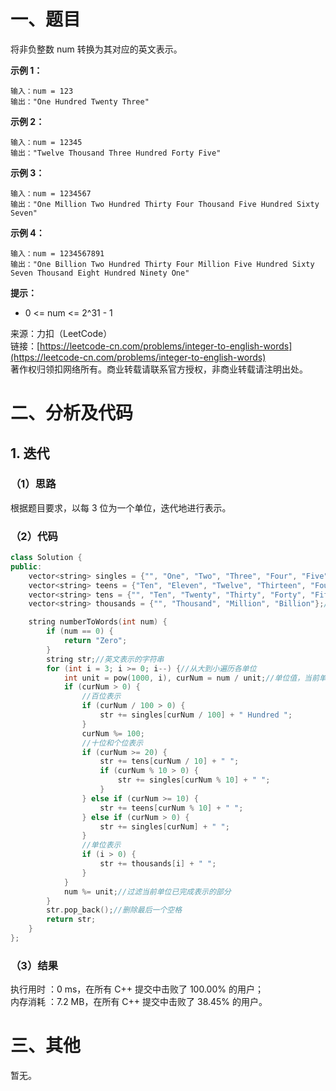 # 一、题目
将非负整数 num 转换为其对应的英文表示。     
    
**示例 1：**    
```
输入：num = 123
输出："One Hundred Twenty Three"
```
**示例 2：**    
```
输入：num = 12345
输出："Twelve Thousand Three Hundred Forty Five"
```
**示例 3：**    
```
输入：num = 1234567
输出："One Million Two Hundred Thirty Four Thousand Five Hundred Sixty Seven"
```
**示例 4：**    
```
输入：num = 1234567891
输出："One Billion Two Hundred Thirty Four Million Five Hundred Sixty Seven Thousand Eight Hundred Ninety One"
```
**提示：**    
- 0 <= num <= 2^31 - 1
    
    
来源：力扣（LeetCode）    
链接：[https://leetcode-cn.com/problems/integer-to-english-words](https://leetcode-cn.com/problems/integer-to-english-words)     
著作权归领扣网络所有。商业转载请联系官方授权，非商业转载请注明出处。    
# 二、分析及代码    
## 1. 迭代
### （1）思路
根据题目要求，以每 3 位为一个单位，迭代地进行表示。      
### （2）代码
```cpp
class Solution {
public:
    vector<string> singles = {"", "One", "Two", "Three", "Four", "Five", "Six", "Seven", "Eight", "Nine"};//个位[1,9]
    vector<string> teens = {"Ten", "Eleven", "Twelve", "Thirteen", "Fourteen", "Fifteen", "Sixteen", "Seventeen", "Eighteen", "Nineteen"};//[10,19]
    vector<string> tens = {"", "Ten", "Twenty", "Thirty", "Forty", "Fifty", "Sixty", "Seventy", "Eighty", "Ninety"};//十位[1,9]
    vector<string> thousands = {"", "Thousand", "Million", "Billion"};//单位

    string numberToWords(int num) {
        if (num == 0) {
            return "Zero";
        }
        string str;//英文表示的字符串
        for (int i = 3; i >= 0; i--) {//从大到小遍历各单位
            int unit = pow(1000, i), curNum = num / unit;//单位值，当前单位下的数值
            if (curNum > 0) {
                //百位表示
                if (curNum / 100 > 0) {
                    str += singles[curNum / 100] + " Hundred ";
                }
                curNum %= 100;
                //十位和个位表示
                if (curNum >= 20) {
                    str += tens[curNum / 10] + " ";
                    if (curNum % 10 > 0) {
                        str += singles[curNum % 10] + " ";
                    }
                } else if (curNum >= 10) {
                    str += teens[curNum % 10] + " ";
                } else if (curNum > 0) {
                    str += singles[curNum] + " ";
                }
                //单位表示
                if (i > 0) {
                    str += thousands[i] + " ";
                }
            }
            num %= unit;//过滤当前单位已完成表示的部分
        }
        str.pop_back();//删除最后一个空格
        return str;
    }
};
```
### （3）结果
执行用时 ：0 ms，在所有 C++ 提交中击败了 100.00% 的用户；    
内存消耗 ：7.2 MB，在所有 C++ 提交中击败了 38.45% 的用户。      
# 三、其他
暂无。  
